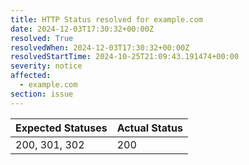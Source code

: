 ```yaml
---
title: HTTP Status resolved for example.com
date: 2024-12-03T17:30:32+00:00Z
resolved: True
resolvedWhen: 2024-12-03T17:30:32+00:00Z
resolvedStartTime: 2024-10-25T21:09:43.191474+00:00
severity: notice
affected:
  - example.com
section: issue
---
```


| Expected Statuses | Actual Status  |
|-------------------|----------------|
| 200, 301, 302 | 200 |
